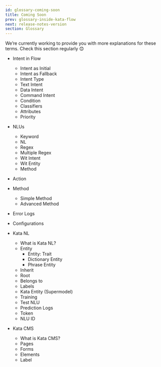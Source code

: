 ```yaml
---
id: glossary-coming-soon
title: Coming Soon
prev: glossary-inside-kata-flow
next: release-notes-version
section: Glossary
---
```


We’re currently working to provide you with more explanations for these terms. Check this section regularly 😊

-   Intent in Flow

    -   Intent as Initial
    -   Intent as Fallback
    -   Intent Type
    -   Text Intent
    -   Data Intent
    -   Command Intent
    -   Condition
    -   Classifiers
    -   Attributes
    -   Priority

-   NLUs
    -   Keyword
    -   NL
    -   Regex
    -   Multiple Regex
    -   Wit Intent
    -   Wit Entity
    -   Method
-   Action
-   Method
    -   Simple Method
    -   Advanced Method
-   Error Logs
-   Configurations
-   Kata NL
    -   What is Kata NL?
    -   Entity
        -   Entity: Trait
        -   Dictionary Entity
        -   Phrase Entity
    -   Inherit
    -   Root
    -   Belongs to
    -   Labels
    -   Kata Entity (Supermodel)
    -   Training
    -   Test NLU
    -   Prediction Logs
    -   Token
    -   NLU ID
-   Kata CMS
    -   What is Kata CMS?
    -   Pages
    -   Forms
    -   Elements
    -   Label
